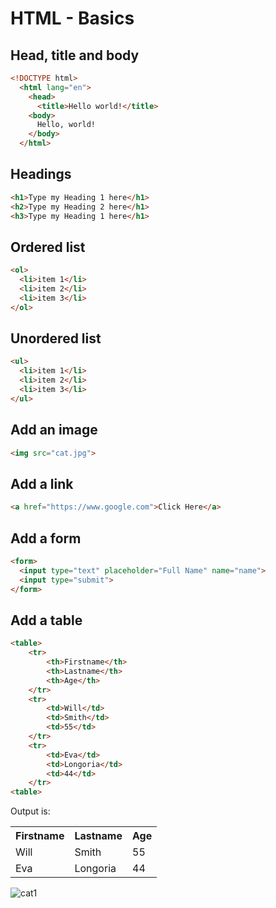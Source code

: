 # HTML - Basics

## Head, title and body

```html
<!DOCTYPE html>
  <html lang="en">
    <head>
      <title>Hello world!</title>
    <body>
      Hello, world!
    </body>
  </html>
```

## Headings

```html
<h1>Type my Heading 1 here</h1>
<h2>Type my Heading 2 here</h1>
<h3>Type my Heading 1 here</h1>
```

## Ordered list

```html
<ol>
  <li>item 1</li>
  <li>item 2</li>
  <li>item 3</li>
</ol>
```

## Unordered list

```html
<ul>
  <li>item 1</li>
  <li>item 2</li>
  <li>item 3</li>
</ul>
```

## Add an image

```html
<img src="cat.jpg">
```

## Add a link

```html
<a href="https://www.google.com">Click Here</a>
```

## Add a form

```html
<form>
  <input type="text" placeholder="Full Name" name="name">
  <input type="submit">
</form>
```


## Add a table

```html
<table>
    <tr>
        <th>Firstname</th>
        <th>Lastname</th>
        <th>Age</th>
    </tr>
    <tr>
        <td>Will</td>
        <td>Smith</td>
        <td>55</td>
    </tr>
    <tr>
        <td>Eva</td>
        <td>Longoria</td>
        <td>44</td>
    </tr>
<table>
 ```
 
 Output is:
 
 <table>
    <tr>
        <th>Firstname</th>
        <th>Lastname</th>
        <th>Age</th>
    </tr>
    <tr>
        <td>Will</td>
        <td>Smith</td>
        <td>55</td>
    </tr>
    <tr>
        <td>Eva</td>
        <td>Longoria</td>
        <td>44</td>
    </tr>
<table>


![cat1](https://pinklillies.github.io/images/cat1.jfif)
